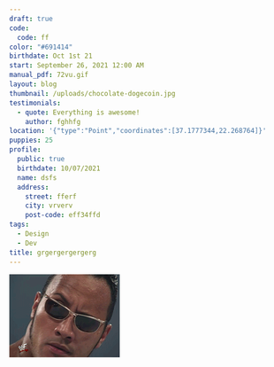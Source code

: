 ```yaml
---
draft: true
code:
  code: ff
color: "#691414"
birthdate: Oct 1st 21
start: September 26, 2021 12:00 AM
manual_pdf: 72vu.gif
layout: blog
thumbnail: /uploads/chocolate-dogecoin.jpg
testimonials:
  - quote: Everything is awesome!
    author: fghhfg
location: '{"type":"Point","coordinates":[37.1777344,22.268764]}'
puppies: 25
profile:
  public: true
  birthdate: 10/07/2021
  name: dsfs
  address:
    street: fferf
    city: vrverv
    post-code: eff34ffd
tags:
  - Design
  - Dev
title: grgergergergerg
---
```

![fgyf](72vu.gif "dwdw")